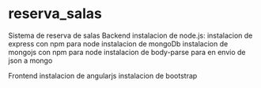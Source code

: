 # reserva_salas
Sistema de reserva de salas
Backend 
instalacion de node.js: 
instalacion de express con npm para node
instalacion de mongoDb
instalacion de mongojs con npm para node
instalacion de body-parse para en envio de json a mongo

Frontend
instalacion de angularjs
instalacion de bootstrap


